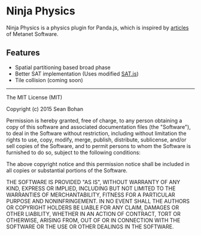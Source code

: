 # Ninja Physics

Ninja Physics is a physics plugin for Panda.js, which is inspired by [articles](http://www.metanetsoftware.com/technique/tutorialA.html) of Metanet Software.

## Features

- Spatial partitioning based broad phase
- Better SAT implementation (Uses modified [SAT.js](https://github.com/jriecken/sat-js))
- Tile collision (coming soon)

---

The MIT License (MIT)

Copyright (c) 2015 Sean Bohan

Permission is hereby granted, free of charge, to any person obtaining a copy
of this software and associated documentation files (the "Software"), to deal
in the Software without restriction, including without limitation the rights
to use, copy, modify, merge, publish, distribute, sublicense, and/or sell
copies of the Software, and to permit persons to whom the Software is
furnished to do so, subject to the following conditions:

The above copyright notice and this permission notice shall be included in
all copies or substantial portions of the Software.

THE SOFTWARE IS PROVIDED "AS IS", WITHOUT WARRANTY OF ANY KIND, EXPRESS OR
IMPLIED, INCLUDING BUT NOT LIMITED TO THE WARRANTIES OF MERCHANTABILITY,
FITNESS FOR A PARTICULAR PURPOSE AND NONINFRINGEMENT. IN NO EVENT SHALL THE
AUTHORS OR COPYRIGHT HOLDERS BE LIABLE FOR ANY CLAIM, DAMAGES OR OTHER
LIABILITY, WHETHER IN AN ACTION OF CONTRACT, TORT OR OTHERWISE, ARISING FROM,
OUT OF OR IN CONNECTION WITH THE SOFTWARE OR THE USE OR OTHER DEALINGS IN
THE SOFTWARE.
